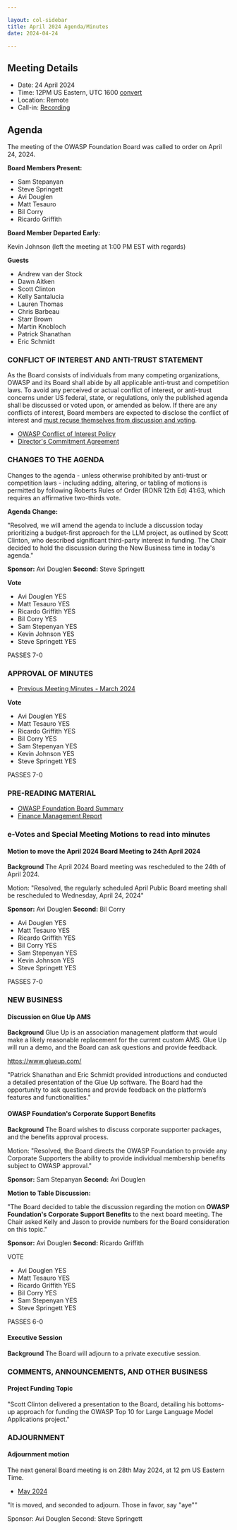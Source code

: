 ```yaml
---

layout: col-sidebar
title: April 2024 Agenda/Minutes
date: 2024-04-24

---
```


## Meeting Details

- Date: 24 April 2024
- Time: 12PM US Eastern, UTC 1600 [convert](https://www.timeanddate.com/worldclock/meetingdetails.html?year=2024&month=4&day=24&hour=16&min=0&sec=0&p1=398&p2=110&p3=197&p4=64&p5=136&p6=179)
- Location: Remote
- Call-in: [Recording](https://drive.google.com/file/d/1kg4O6JRBLWBlcMhd1kybiMskji271qEG/view?usp=sharing)

## Agenda

The meeting of the OWASP Foundation Board was called to order on April 24, 2024.

**Board Members Present:**

- Sam Stepanyan
- Steve Springett
- Avi Douglen
- Matt Tesauro
- Bil Corry
- Ricardo Griffith

**Board Member Departed Early:**

Kevin Johnson (left the meeting at 1:00 PM EST with regards)

**Guests**

- Andrew van der Stock
- Dawn Aitken
- Scott Clinton
- Kelly Santalucia
- Lauren Thomas
- Chris Barbeau
- Starr Brown
- Martin Knobloch
- Patrick Shanathan
- Eric Schmidt

### CONFLICT OF INTEREST AND ANTI-TRUST STATEMENT

As the Board consists of individuals from many competing organizations, OWASP and its Board shall abide by all applicable anti-trust and competition laws. To avoid any perceived or actual conflict of interest, or anti-trust concerns under US federal, state, or regulations, only the published agenda shall be discussed or voted upon, or amended as below. If there are any conflicts of interest, Board members are expected to disclose the conflict of interest and [must recuse themselves from discussion and voting](https://owasp.org/www-policy/legal/bylaws#section-702-disclosure-required).

- [OWASP Conflict of Interest Policy](https://owasp.org/www-policy/operational/conflict-of-interest)
- [Director's Commitment Agreement](https://owasp.org/www-policy/legal/directors-committment-agreement)

### CHANGES TO THE AGENDA

Changes to the agenda - unless otherwise prohibited by anti-trust or competition laws - including adding, altering, or tabling of motions is permitted by following Roberts Rules of Order (RONR 12th Ed) 41:63, which requires an affirmative two-thirds vote.

**Agenda Change:**

"Resolved, we will amend the agenda to include a discussion today prioritizing a budget-first approach for the LLM project, as outlined by Scott Clinton, who described significant third-party interest in funding. The Chair decided to hold the discussion during the New Business time in today's agenda."

**Sponsor:** Avi Douglen
**Second:** Steve Springett

**Vote**
- Avi Douglen YES
- Matt Tesauro YES
- Ricardo Griffith YES
- Bil Corry YES
- Sam Stepenyan YES
- Kevin Johnson YES
- Steve Springett YES

PASSES 7-0

### APPROVAL OF MINUTES

- [Previous Meeting Minutes - March 2024](/www-board/meetings-historical/2024/202403)

**Vote**
- Avi Douglen YES
- Matt Tesauro YES
- Ricardo Griffith YES
- Bil Corry YES
- Sam Stepenyan YES
- Kevin Johnson YES
- Steve Springett YES

PASSES 7-0

### PRE-READING MATERIAL

- [OWASP Foundation Board Summary](https://docs.google.com/presentation/d/1mdW5eDW4YqdaF0svLGjoO15Rd1aXg0IRiGw1R_heowQ/edit?usp=sharing)
- [Finance Management Report](/www-board/attachments/202403-management-report.pdf)

### e-Votes and Special Meeting Motions to read into minutes

#### Motion to move the April 2024 Board Meeting to 24th April 2024

**Background** The April 2024 Board meeting was rescheduled to the 24th of April 2024.

Motion: "Resolved, the regularly scheduled April Public Board meeting shall be rescheduled to Wednesday, April 24, 2024" 

**Sponsor:** Avi Douglen
**Second:** Bil Corry

- Avi Douglen YES
- Matt Tesauro YES
- Ricardo Griffith YES
- Bil Corry YES
- Sam Stepenyan YES
- Kevin Johnson YES
- Steve Springett YES

PASSES 7-0

### NEW BUSINESS

#### Discussion on Glue Up AMS

**Background** Glue Up is an association management platform that would make a likely reasonable replacement for the current custom AMS. Glue Up will run a demo, and the Board can ask questions and provide feedback.

https://www.glueup.com/

"Patrick Shanathan and Eric Schmidt provided introductions and conducted a detailed presentation of the Glue Up software. The Board had the opportunity to ask questions and provide feedback on the platform’s features and functionalities."

#### OWASP Foundation's Corporate Support Benefits

**Background** The Board wishes to discuss corporate supporter packages, and the benefits approval process.

Motion: "Resolved, the Board directs the OWASP Foundation to provide any Corporate Supporters the ability to provide individual membership benefits subject to OWASP approval."

**Sponsor:** Sam Stepanyan
**Second:** Avi Douglen

**Motion to Table Discussion:**

"The Board decided to table the discussion regarding the motion on **OWASP Foundation's Corporate Support Benefits** to the next board meeting. The Chair asked Kelly and Jason to provide numbers for the Board consideration on this topic."

**Sponsor:** Avi Douglen
**Second:** Ricardo Griffith

VOTE

- Avi Douglen YES
- Matt Tesauro YES
- Ricardo Griffith YES
- Bil Corry YES
- Sam Stepenyan YES
- Steve Springett YES

PASSES 6-0

#### Executive Session

**Background** The Board will adjourn to a private executive session.

### COMMENTS, ANNOUNCEMENTS, AND OTHER BUSINESS

#### Project Funding Topic

"Scott Clinton delivered a presentation to the Board, detailing his bottoms-up approach for funding the OWASP Top 10 for Large Language Model Applications project."

### ADJOURNMENT

#### Adjournment motion

The next general Board meeting is on 28th May 2024, at 12 pm US Eastern Time.

- [May 2024](https://owasp.org/www-board/meetings/202405)

"It is moved, and seconded to adjourn. Those in favor, say "aye""

Sponsor: Avi Douglen
Second: Steve Springett
